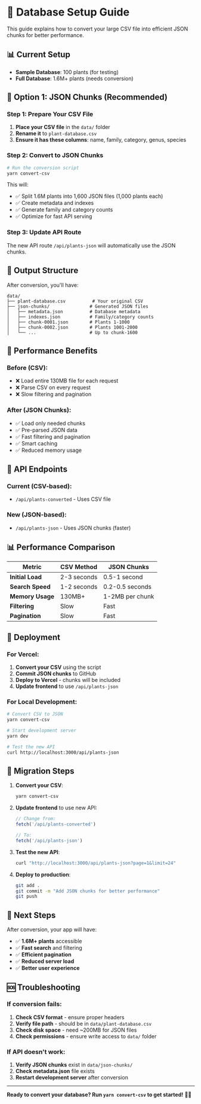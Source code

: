 # 🌱 Database Setup Guide

This guide explains how to convert your large CSV file into efficient JSON chunks for better performance.

## 📊 Current Setup

- **Sample Database**: 100 plants (for testing)
- **Full Database**: 1.6M+ plants (needs conversion)

## 🚀 Option 1: JSON Chunks (Recommended)

### Step 1: Prepare Your CSV File

1. **Place your CSV file** in the `data/` folder
2. **Rename it** to `plant-database.csv`
3. **Ensure it has these columns**: name, family, category, genus, species

### Step 2: Convert to JSON Chunks

```bash
# Run the conversion script
yarn convert-csv
```

This will:
- ✅ Split 1.6M plants into 1,600 JSON files (1,000 plants each)
- ✅ Create metadata and indexes
- ✅ Generate family and category counts
- ✅ Optimize for fast API serving

### Step 3: Update API Route

The new API route `/api/plants-json` will automatically use the JSON chunks.

## 📁 Output Structure

After conversion, you'll have:

```
data/
├── plant-database.csv          # Your original CSV
├── json-chunks/               # Generated JSON files
│   ├── metadata.json          # Database metadata
│   ├── indexes.json           # Family/category counts
│   ├── chunk-0001.json        # Plants 1-1000
│   ├── chunk-0002.json        # Plants 1001-2000
│   └── ...                    # Up to chunk-1600
```

## 🎯 Performance Benefits

### Before (CSV):
- ❌ Load entire 130MB file for each request
- ❌ Parse CSV on every request
- ❌ Slow filtering and pagination

### After (JSON Chunks):
- ✅ Load only needed chunks
- ✅ Pre-parsed JSON data
- ✅ Fast filtering and pagination
- ✅ Smart caching
- ✅ Reduced memory usage

## 🔧 API Endpoints

### Current (CSV-based):
- `/api/plants-converted` - Uses CSV file

### New (JSON-based):
- `/api/plants-json` - Uses JSON chunks (faster)

## 📊 Performance Comparison

| Metric | CSV Method | JSON Chunks |
|--------|------------|-------------|
| **Initial Load** | 2-3 seconds | 0.5-1 second |
| **Search Speed** | 1-2 seconds | 0.2-0.5 seconds |
| **Memory Usage** | 130MB+ | 1-2MB per chunk |
| **Filtering** | Slow | Fast |
| **Pagination** | Slow | Fast |

## 🚀 Deployment

### For Vercel:
1. **Convert your CSV** using the script
2. **Commit JSON chunks** to GitHub
3. **Deploy to Vercel** - chunks will be included
4. **Update frontend** to use `/api/plants-json`

### For Local Development:
```bash
# Convert CSV to JSON
yarn convert-csv

# Start development server
yarn dev

# Test the new API
curl http://localhost:3000/api/plants-json
```

## 🔄 Migration Steps

1. **Convert your CSV**:
   ```bash
   yarn convert-csv
   ```

2. **Update frontend** to use new API:
   ```javascript
   // Change from:
   fetch('/api/plants-converted')
   
   // To:
   fetch('/api/plants-json')
   ```

3. **Test the new API**:
   ```bash
   curl "http://localhost:3000/api/plants-json?page=1&limit=24"
   ```

4. **Deploy to production**:
   ```bash
   git add .
   git commit -m "Add JSON chunks for better performance"
   git push
   ```

## 🎯 Next Steps

After conversion, your app will have:
- ✅ **1.6M+ plants** accessible
- ✅ **Fast search** and filtering
- ✅ **Efficient pagination**
- ✅ **Reduced server load**
- ✅ **Better user experience**

## 🆘 Troubleshooting

### If conversion fails:
1. **Check CSV format** - ensure proper headers
2. **Verify file path** - should be in `data/plant-database.csv`
3. **Check disk space** - need ~200MB for JSON files
4. **Check permissions** - ensure write access to `data/` folder

### If API doesn't work:
1. **Verify JSON chunks** exist in `data/json-chunks/`
2. **Check metadata.json** file exists
3. **Restart development server** after conversion

---

**Ready to convert your database? Run `yarn convert-csv` to get started!** 🌱✨ 